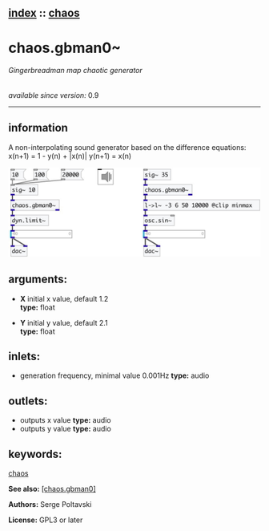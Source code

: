 [index](index.html) :: [chaos](category_chaos.html)
---

# chaos.gbman0~

###### Gingerbreadman map chaotic generator

*available since version:* 0.9

---


## information
A non-interpolating sound generator based on the difference equations:
x(n+1) = 1 - y(n) + |x(n)|
y(n+1) = x(n)



[![example](../examples/img/chaos.gbman0~.jpg)](../examples/pd/chaos.gbman0~.pd)



## arguments:

* **X**
initial x value, default 1.2<br>
__type:__ float<br>

* **Y**
initial y value, default 2.1<br>
__type:__ float<br>







## inlets:

* generation frequency, minimal value 0.001Hz 
__type:__ audio<br>



## outlets:

* outputs x value
__type:__ audio<br>
* outputs y value
__type:__ audio<br>



## keywords:

[chaos](keywords/chaos.html)



**See also:**
[\[chaos.gbman0\]](chaos.gbman0.html)




**Authors:** Serge Poltavski




**License:** GPL3 or later





